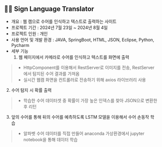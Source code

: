 ## 🧏‍♀️ Sign Language Translator
- 개요 : 웹 캠으로 수어를 인식하고 텍스트로 출력하는 사이트
- 프로젝트 기간 : 2024년 7월 23일 ~ 2024년 8월 4일
- 프로젝트 인원 : 개인
- 사용 언어 및 개발 환경 : JAVA, SpringBoot, HTML, JSON, Eclipse, Python, Pycharm
- 세부 기능
  1. 웹 페이지에서 카메라로 수어를 인식하고 텍스트를 화면에 출력
> - HttpComponent를 이용해서 RestServer로 이미지를 전송, RestServer에서 탐지된 수어 결과를 가져옴
> - 실시간 웹캠 화면을 컨트롤러로 전송하기 위해 axios 라이브러리 사용
  2. 수어 탐지 시 확률 출력
> - 학습한 수어 데이터셋 중 확률이 가장 높은 인덱스를 찾아 JSON으로 변환한 후 리턴
  3. 앞의 수어를 통해 뒤의 수어를 예측하도록 LSTM 모델을 이용해서 수어 손동작 학습
> - 알파벳 수어 데이터를 직접 만들어 anaconda 가상환경에서 jupyter notebook을 통해 데이터 학습
